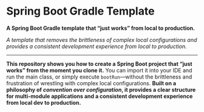 # Spring Boot Gradle Template

**A Spring Boot Gradle template that “just works” from local to production.**

_A template that removes the brittleness of complex local configurations and provides a consistent development experience from local to production._

---

**This repository shows you how to create a Spring Boot project that “just works” from the moment you clone it.** You can import it into your IDE and run the main class, or simply execute `bootRun`—without the brittleness and frustration of wrestling with complex local configurations. **Built on a philosophy of *convention over configuration*, it provides a clear structure for multi-module applications and a consistent development experience from local dev to production.**
